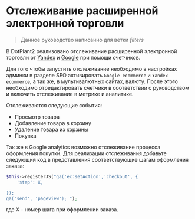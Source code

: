 # Отслеживание расширенной электронной торговли

> Данное руководство написанно для ветки *filters*

В DotPlant2 реализовано отслеживание расширенной электронной торговли от [Yandex](https://www.yandex.ru/support/metrika/data/e-commerce.xml) и [Google](https://developers.google.com/analytics/devguides/collection/analyticsjs/enhanced-ecommerce) при помощи счетчиков.

Для того чтобы запустить отслеживание необходимо в настройках админки в разделе SEO активировать `Google ecommerce` и `Yandex ecommerce`, а так же, в мультивалютных сайтах, валюту. После этого необходимо отредактировать счетчики в соответствии с руководством и включить отслеживание в метрике и аналитике.

Отслеживаются следующие события:

* Просмотр товара
* Добавление товара в корзину
* Удаление товара из корзины
* Покупка

Так же в Google analytics возможно отслеживание процесса оформления покупки. Для реализации отслеживания добавьте следующий код в представления соответствующие шагам оформления заказа:

```php
$this->registerJS("ga('ec:setAction','checkout', {
    'step': X, 

});
ga('send', 'pageview'); ");
```

где X - номер шага при оформлении заказа.